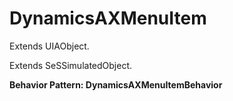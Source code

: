 # DynamicsAXMenuItem

Extends UIAObject.

Extends SeSSimulatedObject.





**Behavior Pattern: DynamicsAXMenuItemBehavior**


<!-- ============================== property summary ========================== -->

	
<!-- ============================== action summary ========================== -->


<!-- ============================== property detail ========================== -->
	
	
<!-- ============================== action detail ========================== -->
		

